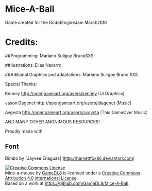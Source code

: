 # Mice-A-Ball
Game created for the GodotEngineJam March2016

# Credits:

##Programming:
Mariano Suligoy
BrunoSXS

##Ilustrations:
Elias Navarro

##Aditional Graphics and adaptations:
Mariano Suligoy
Bruno SXS

Special Thanks:

Kenney
http://opengameart.org/users/kenney
(UI Graphics)

Jason Dagenet
http://opengameart.org/users/jdagenet
(Music)

Avgvsta
http://opengameart.org/users/avgvsta
(This GameOver Music)

AND MANY OTHER ANONIMOUS RESOURCES!

Proudly made with



## Font
Dimbo by [Jayvee Enaguas]
(http://harvettfox96.deviantart.com)

<a rel="license" href="http://creativecommons.org/licenses/by/4.0/"><img alt="Creative Commons License" style="border-width:0" src="https://i.creativecommons.org/l/by/4.0/88x31.png" /></a><br /><span xmlns:dct="http://purl.org/dc/terms/" href="http://purl.org/dc/dcmitype/InteractiveResource" property="dct:title" rel="dct:type">Mice-a-mouse</span> by <a xmlns:cc="http://creativecommons.org/ns#" href="https://github.com/GameDL8/" property="cc:attributionName" rel="cc:attributionURL">GameDL8</a> is licensed under a <a rel="license" href="http://creativecommons.org/licenses/by/4.0/">Creative Commons Attribution 4.0 International License</a>.<br />Based on a work at <a xmlns:dct="http://purl.org/dc/terms/" href="https://github.com/GameDL8/Mice-A-Ball" rel="dct:source">https://github.com/GameDL8/Mice-A-Ball</a>.
